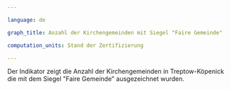 ```yaml
---

language: de   

graph_title: Anzahl der Kirchengemeinden mit Siegel "Faire Gemeinde"

computation_units: Stand der Zertifizierung

---
```


Der Indikator zeigt die Anzahl der Kirchengemeinden in Treptow-Köpenick die mit dem Siegel "Faire Gemeinde" ausgezeichnet wurden.
